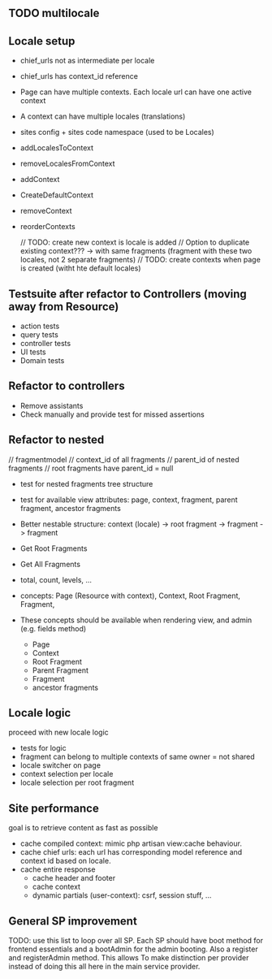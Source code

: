 ## TODO multilocale

## Locale setup
- chief_urls not as intermediate per locale
- chief_urls has context_id reference
- Page can have multiple contexts. Each locale url can have one active context
- A context can have multiple locales (translations)
- sites config + sites code namespace (used to be Locales)

- addLocalesToContext
- removeLocalesFromContext
- addContext
- CreateDefaultContext
- removeContext
- reorderContexts

  // TODO: create new context is locale is added
  // Option to duplicate existing context??? -> with same fragments (fragment with these two locales, not 2 separate fragments)
  // TODO: create contexts when page is created (witht hte default locales)

## Testsuite after refactor to Controllers (moving away from Resource)
- action tests
- query tests
- controller tests
- UI tests
- Domain tests

## Refactor to controllers
- Remove assistants
- Check manually and provide test for missed assertions

## Refactor to nested

// fragmentmodel
// context_id of all fragments
// parent_id of nested fragments
// root fragments have parent_id = null
- test for nested fragments tree structure
- test for available view attributes: page, context, fragment, parent fragment, ancestor fragments

- Better nestable structure: context (locale) -> root fragment -> fragment -> fragment
- Get Root Fragments
- Get All Fragments
- total, count, levels, ...
- concepts: Page (Resource with context), Context, Root Fragment, Fragment,
- These concepts should be available when rendering view, and admin (e.g. fields method)
  - Page 
  - Context
  - Root Fragment
  - Parent Fragment
  - Fragment
  - ancestor fragments

## Locale logic
proceed with new locale logic
- tests for logic 
- fragment can belong to multiple contexts of same owner = not shared
- locale switcher on page
- context selection per locale
- locale selection per root fragment

## Site performance
goal is to retrieve content as fast as possible
- cache compiled context: mimic php artisan view:cache behaviour.
- cache chief urls: each url has corresponding model reference and context id based on locale.
- cache entire response
  - cache header and footer
  - cache context
  - dynamic partials (user-context): csrf, session stuff, ...

## General SP improvement
TODO: use this list to loop over all SP. Each SP should have boot method for frontend essentials
and a bootAdmin for the admin booting. Also a register and registerAdmin method. This allows
To make distinction per provider instead of doing this all here in the main service provider.

